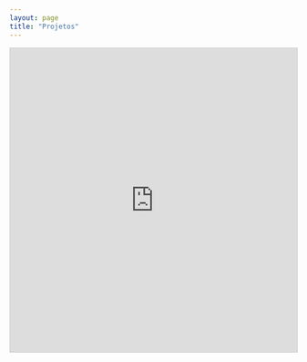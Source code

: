 ```yaml
---
layout: page
title: "Projetos"
---
```


<iframe class="airtable-embed" src="https://airtable.com/embed/shrlcCALEDmDbg3n3?backgroundColor=cyan&layout=card&viewControls=on" frameborder="0" onmousewheel="" width="100%" height="533" style="background: transparent; border: 1px solid #ccc;"></iframe>